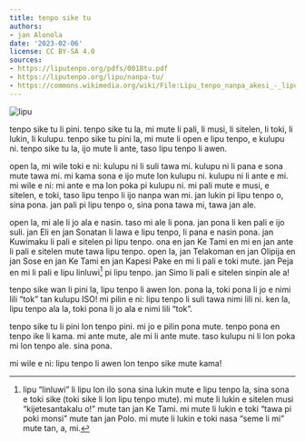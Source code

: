 ```yaml
---
title: tenpo sike tu
authors:
- jan Alonola
date: '2023-02-06'
license: CC BY-SA 4.0
sources:
- https://liputenpo.org/pdfs/0018tu.pdf
- https://liputenpo.org/lipu/nanpa-tu/
- https://commons.wikimedia.org/wiki/File:Lipu_tenpo_nanpa_akesi_-_lipu.png
---
```


![lipu](https://upload.wikimedia.org/wikipedia/commons/f/f9/Lipu_tenpo_nanpa_akesi_-_lipu.png)

tenpo sike tu li pini. tenpo sike tu la, mi mute li pali, li musi, li sitelen, li toki, li lukin, li kulupu. tenpo sike tu pini la, mi mute li open e lipu tenpo, e kulupu ni. tenpo sike tu la, ijo mute li ante, taso lipu tenpo li awen.

open la, mi wile toki e ni: kulupu ni li suli tawa mi. kulupu ni li pana e sona mute tawa mi. mi kama sona e ijo mute lon kulupu ni. kulupu ni li ante e mi. mi wile e ni: mi ante e ma lon poka pi kulupu ni. mi pali mute e musi, e sitelen, e toki, taso lipu tenpo li ijo nanpa wan mi. jan lukin pi lipu tenpo o, sina pona. jan pali pi lipu tenpo o, sina pona tawa mi, tawa jan ale.

open la, mi ale li jo ala e nasin. taso mi ale li pona. jan pona li ken pali e ijo suli. jan Eli en jan Sonatan li lawa e lipu tenpo, li pana e nasin pona. jan Kuwimaku li pali e sitelen pi lipu tenpo. ona en jan Ke Tami en mi en jan ante li pali e sitelen mute tawa lipu tenpo. open la, jan Telakoman en jan Olipija en jan Sose en jan Ke Tami en jan Kapesi Pake en mi li pali e toki mute. jan Peja en mi li pali e lipu linluwi[^1] pi lipu tenpo. jan Simo li pali e sitelen sinpin ale a!

tenpo sike wan li pini la, lipu tenpo li awen lon. pona la, toki pona li jo e nimi lili “tok” tan kulupu ISO! mi pilin e ni: lipu tenpo li suli tawa nimi lili ni. ken la, lipu tenpo ala la, toki pona li jo ala e nimi lili “tok”.

[^1]: lipu “linluwi” li lipu lon ilo sona sina lukin mute e lipu tenpo la, sina sona e toki sike (toki sike li lon lipu tenpo mute). mi mute li lukin e sitelen musi “kijetesantakalu o!” mute tan jan Ke Tami. mi mute li lukin e toki “tawa pi poki monsi” mute tan jan Polo. mi mute li lukin e toki nasa “seme li mi” mute tan, a, mi.

tenpo sike tu li pini lon tenpo pini. mi jo e pilin pona mute. tenpo pona en tenpo ike li kama. mi ante mute, ale mi li ante mute. taso kulupu ni li lon poka mi lon tenpo ale. sina pona.

mi wile e ni: lipu tenpo li awen lon tenpo sike mute kama!